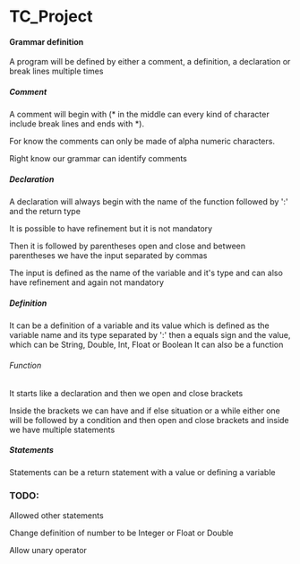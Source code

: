 # TC_Project

#### Grammar definition
A program will be defined by either a comment, a definition, a declaration or break lines multiple times

##### Comment
A comment will begin with (* in the middle can every kind of character include break lines and ends with *). 

For know the comments can only be made of alpha numeric characters. 

Right know our grammar can identify comments

##### Declaration
A declaration will always begin with the name of the function followed by ':' and the return type

It is possible to have refinement but it is not mandatory

Then it is followed by parentheses open and close and between parentheses we have the input separated by commas

The input is defined as the name of the variable and it's type and can also have refinement and again not mandatory

##### Definition
It can be a definition of a variable and its value which is defined as the variable name and its type separated by ':' then a equals sign and the value, which can be String, Double, Int, Float or Boolean
It can also be a function

###### Function
It starts like a declaration and then we open and close brackets

Inside the brackets we can have and if else situation or a while either one will be followed by a condition and then open and close brackets and inside we have multiple statements

##### Statements
Statements can be a return statement with a value or defining a variable

### TODO:
Allowed other statements

Change definition of number to be Integer or Float or Double

Allow unary operator


